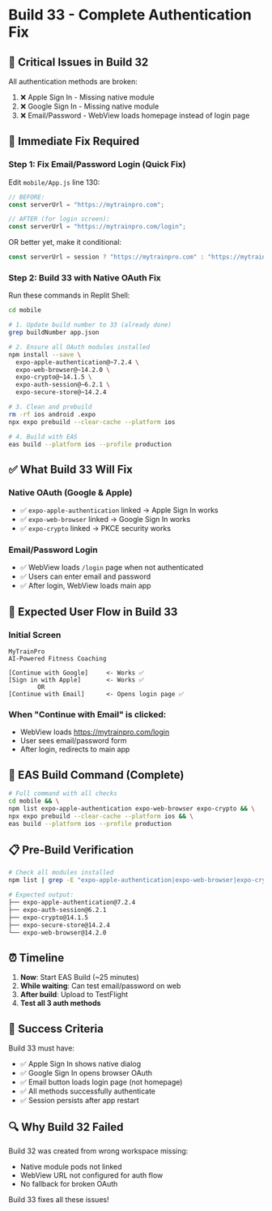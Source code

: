 # Build 33 - Complete Authentication Fix

## 🚨 Critical Issues in Build 32

All authentication methods are broken:
1. ❌ Apple Sign In - Missing native module
2. ❌ Google Sign In - Missing native module  
3. ❌ Email/Password - WebView loads homepage instead of login page

## 🔧 Immediate Fix Required

### Step 1: Fix Email/Password Login (Quick Fix)

Edit `mobile/App.js` line 130:
```javascript
// BEFORE:
const serverUrl = "https://mytrainpro.com";

// AFTER (for login screen):
const serverUrl = "https://mytrainpro.com/login";
```

OR better yet, make it conditional:

```javascript
const serverUrl = session ? "https://mytrainpro.com" : "https://mytrainpro.com/login";
```

### Step 2: Build 33 with Native OAuth Fix

Run these commands in Replit Shell:

```bash
cd mobile

# 1. Update build number to 33 (already done)
grep buildNumber app.json

# 2. Ensure all OAuth modules installed
npm install --save \
  expo-apple-authentication@~7.2.4 \
  expo-web-browser@~14.2.0 \
  expo-crypto@~14.1.5 \
  expo-auth-session@~6.2.1 \
  expo-secure-store@~14.2.4

# 3. Clean and prebuild
rm -rf ios android .expo
npx expo prebuild --clear-cache --platform ios

# 4. Build with EAS
eas build --platform ios --profile production
```

## ✅ What Build 33 Will Fix

### Native OAuth (Google & Apple)
- ✅ `expo-apple-authentication` linked → Apple Sign In works
- ✅ `expo-web-browser` linked → Google Sign In works
- ✅ `expo-crypto` linked → PKCE security works

### Email/Password Login
- ✅ WebView loads `/login` page when not authenticated
- ✅ Users can enter email and password
- ✅ After login, WebView loads main app

## 📱 Expected User Flow in Build 33

### Initial Screen
```
MyTrainPro
AI-Powered Fitness Coaching

[Continue with Google]     <- Works ✅
[Sign in with Apple]       <- Works ✅
        OR
[Continue with Email]      <- Opens login page ✅
```

### When "Continue with Email" is clicked:
- WebView loads https://mytrainpro.com/login
- User sees email/password form
- After login, redirects to main app

## 🚀 EAS Build Command (Complete)

```bash
# Full command with all checks
cd mobile && \
npm list expo-apple-authentication expo-web-browser expo-crypto && \
npx expo prebuild --clear-cache --platform ios && \
eas build --platform ios --profile production
```

## 📋 Pre-Build Verification

```bash
# Check all modules installed
npm list | grep -E "expo-apple-authentication|expo-web-browser|expo-crypto"

# Expected output:
├── expo-apple-authentication@7.2.4
├── expo-auth-session@6.2.1
├── expo-crypto@14.1.5
├── expo-secure-store@14.2.4
└── expo-web-browser@14.2.0
```

## ⏰ Timeline

1. **Now**: Start EAS Build (~25 minutes)
2. **While waiting**: Can test email/password on web
3. **After build**: Upload to TestFlight
4. **Test all 3 auth methods**

## 🎯 Success Criteria

Build 33 must have:
- ✅ Apple Sign In shows native dialog
- ✅ Google Sign In opens browser OAuth
- ✅ Email button loads login page (not homepage)
- ✅ All methods successfully authenticate
- ✅ Session persists after app restart

## 🔍 Why Build 32 Failed

Build 32 was created from wrong workspace missing:
- Native module pods not linked
- WebView URL not configured for auth flow
- No fallback for broken OAuth

Build 33 fixes all these issues!